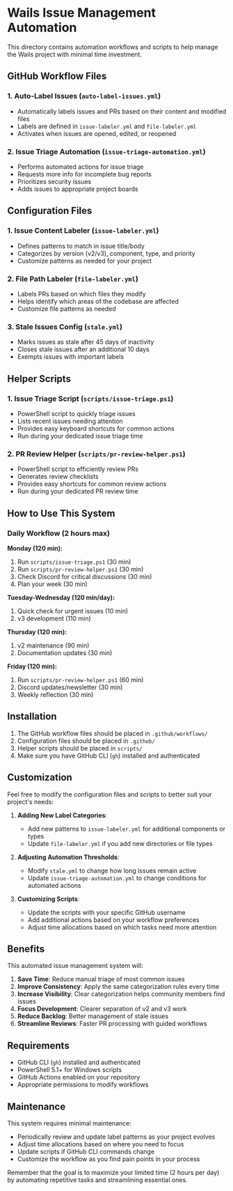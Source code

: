 # Wails Issue Management Automation

This directory contains automation workflows and scripts to help manage the Wails project with minimal time investment.

## GitHub Workflow Files

### 1. Auto-Label Issues (`auto-label-issues.yml`)
- Automatically labels issues and PRs based on their content and modified files
- Labels are defined in `issue-labeler.yml` and `file-labeler.yml`
- Activates when issues are opened, edited, or reopened

### 2. Issue Triage Automation (`issue-triage-automation.yml`)
- Performs automated actions for issue triage
- Requests more info for incomplete bug reports
- Prioritizes security issues
- Adds issues to appropriate project boards

## Configuration Files

### 1. Issue Content Labeler (`issue-labeler.yml`)
- Defines patterns to match in issue title/body
- Categorizes by version (v2/v3), component, type, and priority
- Customize patterns as needed for your project

### 2. File Path Labeler (`file-labeler.yml`)
- Labels PRs based on which files they modify
- Helps identify which areas of the codebase are affected
- Customize file patterns as needed

### 3. Stale Issues Config (`stale.yml`)
- Marks issues as stale after 45 days of inactivity
- Closes stale issues after an additional 10 days
- Exempts issues with important labels

## Helper Scripts

### 1. Issue Triage Script (`scripts/issue-triage.ps1`)
- PowerShell script to quickly triage issues
- Lists recent issues needing attention
- Provides easy keyboard shortcuts for common actions
- Run during your dedicated issue triage time

### 2. PR Review Helper (`scripts/pr-review-helper.ps1`)
- PowerShell script to efficiently review PRs
- Generates review checklists
- Provides easy shortcuts for common review actions
- Run during your dedicated PR review time

## How to Use This System

### Daily Workflow (2 hours max)

**Monday (120 min):**
1. Run `scripts/issue-triage.ps1` (30 min)
2. Run `scripts/pr-review-helper.ps1` (30 min)
3. Check Discord for critical discussions (30 min)
4. Plan your week (30 min)

**Tuesday-Wednesday (120 min/day):**
1. Quick check for urgent issues (10 min)
2. v3 development (110 min)

**Thursday (120 min):**
1. v2 maintenance (90 min)
2. Documentation updates (30 min)

**Friday (120 min):**
1. Run `scripts/pr-review-helper.ps1` (60 min)
2. Discord updates/newsletter (30 min)
3. Weekly reflection (30 min)

## Installation

1. The GitHub workflow files should be placed in `.github/workflows/`
2. Configuration files should be placed in `.github/`
3. Helper scripts should be placed in `scripts/`
4. Make sure you have GitHub CLI (`gh`) installed and authenticated

## Customization

Feel free to modify the configuration files and scripts to better suit your project's needs:

1. **Adding New Label Categories**:
   - Add new patterns to `issue-labeler.yml` for additional components or types
   - Update `file-labeler.yml` if you add new directories or file types

2. **Adjusting Automation Thresholds**:
   - Modify `stale.yml` to change how long issues remain active
   - Update `issue-triage-automation.yml` to change conditions for automated actions

3. **Customizing Scripts**:
   - Update the scripts with your specific GitHub username
   - Add additional actions based on your workflow preferences
   - Adjust time allocations based on which tasks need more attention

## Benefits

This automated issue management system will:

1. **Save Time**: Reduce manual triage of most common issues
2. **Improve Consistency**: Apply the same categorization rules every time
3. **Increase Visibility**: Clear categorization helps community members find issues
4. **Focus Development**: Clearer separation of v2 and v3 work
5. **Reduce Backlog**: Better management of stale issues
6. **Streamline Reviews**: Faster PR processing with guided workflows

## Requirements

- GitHub CLI (`gh`) installed and authenticated
- PowerShell 5.1+ for Windows scripts
- GitHub Actions enabled on your repository
- Appropriate permissions to modify workflows

## Maintenance

This system requires minimal maintenance:

- Periodically review and update label patterns as your project evolves
- Adjust time allocations based on where you need to focus
- Update scripts if GitHub CLI commands change
- Customize the workflow as you find pain points in your process

Remember that the goal is to maximize your limited time (2 hours per day) by automating repetitive tasks and streamlining essential ones.
